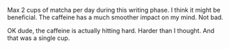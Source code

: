 Max 2 cups of matcha per day during this writing phase. I think it might be beneficial. The caffeine has a much smoother impact on my mind. Not bad.

OK dude, the caffeine is actually hitting hard. Harder than I thought. And that was a single cup.